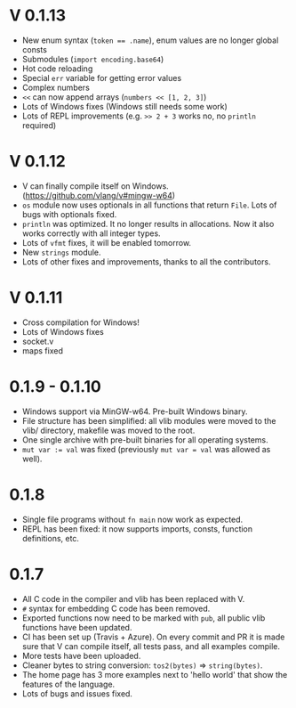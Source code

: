 # V 0.1.13
- New enum syntax (`token == .name`), enum values are no longer global consts
- Submodules (`import encoding.base64`)
- Hot code reloading
- Special `err` variable for getting error values
- Complex numbers
- `<<` can now append arrays (`numbers << [1, 2, 3]`)
- Lots of Windows fixes (Windows still needs some work)
- Lots of REPL improvements (e.g. `>> 2 + 3` works no, no `println` required)


# V 0.1.12
- V can finally compile itself on Windows. (https://github.com/vlang/v#mingw-w64)
- `os` module now uses optionals in all functions that return `File`. Lots of  bugs with optionals fixed.
- `println` was optimized. It no longer results in allocations. Now it also works correctly with all integer types.
- Lots of `vfmt` fixes, it will be enabled tomorrow. 
- New `strings` module.
- Lots of other fixes and improvements, thanks to all the contributors. 


# V 0.1.11

- Cross compilation for Windows!
- Lots of Windows fixes
- socket.v
- maps fixed


# 0.1.9 - 0.1.10
- Windows support via MinGW-w64. Pre-built Windows binary.
- File structure has been simplified: all vlib modules were moved to the vlib/ directory,
  makefile was moved to the root.
- One single archive with pre-built binaries for all operating systems. 
- `mut var := val` was fixed (previously `mut var = val` was allowed as well).

# 0.1.8
- Single file programs without `fn main` now work as expected.
- REPL has been fixed: it now supports imports, consts, function definitions, etc.

# 0.1.7

- All C code in the compiler and vlib has been replaced with V.
- `#` syntax for embedding C code has been removed.
- Exported functions now need to be marked with `pub`, all public vlib functions have been updated.
- CI has been set up (Travis + Azure). On every commit and PR it is made sure that V
  can compile itself, all tests pass, and all examples compile.
- More tests have been uploaded.
- Cleaner bytes to string conversion: `tos2(bytes)` => `string(bytes)`.
- The home page has 3 more examples next to 'hello world' that show the features of the language.
- Lots of bugs and issues fixed.

